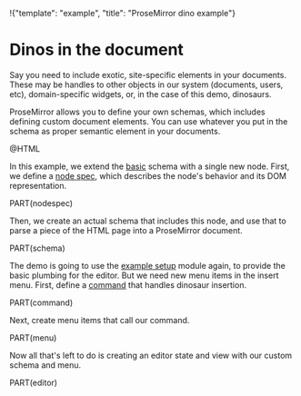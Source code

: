 !{"template": "example", "title": "ProseMirror dino example"}

# Dinos in the document

Say you need to include exotic, site-specific elements in your
documents. These may be handles to other objects in our system
(documents, users, etc), domain-specific widgets, or, in the case of
this demo, dinosaurs.

ProseMirror allows you to define your own schemas, which includes
defining custom document elements. You can use whatever you put in the
schema as proper semantic element in your documents.

@HTML

In this example, we extend the
[basic](https://github.com/prosemirror/prosemirror-schema-basic)
schema with a single new node. First, we define a [node
spec](##model.NodeSpec), which describes the node's behavior and its
DOM representation.

PART(nodespec)

Then, we create an actual schema that includes this node, and use that
to parse a piece of the HTML page into a ProseMirror document.

PART(schema)

The demo is going to use the [example
setup](https://github.com/prosemirror/prosemirror-example-setup)
module again, to provide the basic plumbing for the editor. But we
need new menu items in the insert menu. First, define a
[command](/docs/guide/#commands) that handles dinosaur insertion.

PART(command)

Next, create menu items that call our command.

PART(menu)

Now all that's left to do is creating an editor state and view with
our custom schema and menu.

PART(editor)
